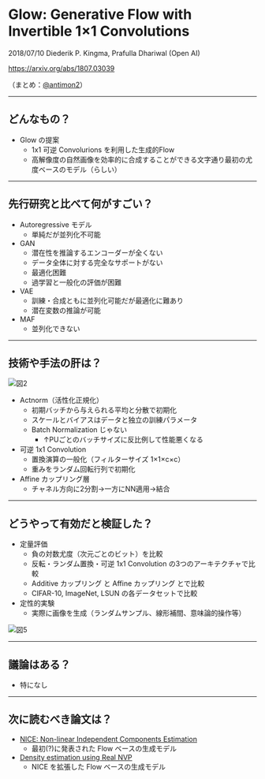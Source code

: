Glow: Generative Flow with Invertible 1×1 Convolutions
===

2018/07/10 Diederik P. Kingma, Prafulla Dhariwal (Open AI)

https://arxiv.org/abs/1807.03039

（まとめ：[@antimon2](https://github.com/antimon2)）

---

## どんなもの？

+ Glow の提案
    + 1x1 可逆 Convolurions を利用した生成的Flow
    + 高解像度の自然画像を効率的に合成することができる文字通り最初の尤度ベースのモデル（らしい）

---

## 先行研究と比べて何がすごい？

+ Autoregressive モデル
    + 単純だが並列化不可能
+ GAN
    + 潜在性を推論するエンコーダーが全くない
    + データ全体に対する完全なサポートがない
    + 最適化困難
    + 過学習と一般化の評価が困難
+ VAE
    + 訓練・合成ともに並列化可能だが最適化に難あり
    + 潜在変数の推論が可能
+ MAF
    + 並列化できない

---

## 技術や手法の肝は？

![図2](https://i.imgur.com/sTzOxkX.png)

+ Actnorm（活性化正規化）
    + 初期バッチから与えられる平均と分散で初期化
    + スケールとバイアスはデータと独立の訓練パラメータ
    + Batch Normalization じゃない
        + ↑PUごとのバッチサイズに反比例して性能悪くなる
+ 可逆 1x1 Convolution
    + 置換演算の一般化（フィルターサイズ 1×1×c×c）
    + 重みをランダム回転行列で初期化
+ Affine カップリング層
    + チャネル方向に2分割→一方にNN適用→結合

---

## どうやって有効だと検証した？

+ 定量評価
    + 負の対数尤度（次元ごとのビット）を比較
    + 反転・ランダム置換・可逆 1x1 Convolution の3つのアーキテクチャで比較
    + Additive カップリング と Affine カップリング とで比較
    + CIFAR-10, ImageNet, LSUN の各データセットで比較
+ 定性的実験
    + 実際に画像を生成（ランダムサンプル、線形補間、意味論的操作等）

![図5](https://i.imgur.com/wY8mntd.png)


---

## 議論はある？

+ 特になし

---

## 次に読むべき論文は？

+ [NICE: Non-linear Independent Components Estimation](https://arxiv.org/abs/1410.8516)
    + 最初(?)に発表された Flow ベースの生成モデル
+ [Density estimation using Real NVP](https://arxiv.org/abs/1605.08803)
    + NICE を拡張した Flow ベースの生成モデル
